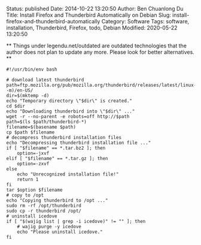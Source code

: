 Status: published
Date: 2014-10-22 13:20:50
Author: Ben Chuanlong Du
Title: Install Firefox and Thunderbird Automatically on Debian
Slug: install-firefox-and-thunderbird-automatically
Category: Software
Tags: software, installation, Thunderbird, Firefox, todo, Debian
Modified: 2020-05-22 13:20:50

**
Things under legendu.net/outdated are outdated technologies 
that the author does not plan to update any more. 
Please look for better alternatives.
**


    #!/usr/bin/env bash

    # download latest thunderbird
    path=ftp.mozilla.org/pub/mozilla.org/thunderbird/releases/latest/linux-$(uname -m)/en-US/
    dir=$(mktemp -d)
    echo "Temporary directory \"$dir\" is created."
    cd $dir
    echo "Downloading thunderbird into \"$dir\" ..."
    wget -r --no-parent -e robots=off http://$path
    path=$(ls $path/thunderbird-*)
    filename=$(basename $path)
    cp $path $filename
    # decompress thunderbird installation files
    echo "Decompressing thunderbird installation file ..."
    if [ "$filename" == *.tar.bz2 ]; then
        option=-jxvf
    elif [ "$filename" == *.tar.gz ]; then
        option=-zxvf
    else
        echo "Unrecognized installation file!"
        return 1
    fi
    tar $option $filename
    # copy to /opt
    echo "Copying thunderbird to /opt ..."
    sudo rm -rf /opt/thunderbird
    sudo cp -r thunderbird /opt/
    # uninstall icedove
    if [ "$(wajig list | grep -i icedove)" != "" ]; then
        # wajig purge -y icedove
        echo "Please uninstall icedove."
    fi
